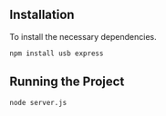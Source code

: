 ## Installation

To install the necessary dependencies.

```bash
npm install usb express
```


## Running the Project

```bash
node server.js
```
